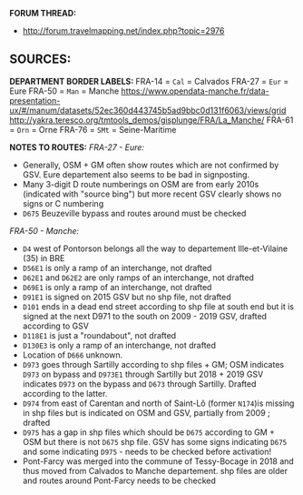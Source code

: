 ﻿**FORUM THREAD:**
- http://forum.travelmapping.net/index.php?topic=2976


**SOURCES:**
- 

**DEPARTMENT BORDER LABELS:**
FRA-14 = `Cal` = Calvados
FRA-27 = `Eur` = Eure
FRA-50 = `Man` = Manche
   https://www.opendata-manche.fr/data-presentation-ux/#/manum/datasets/52ec360d443745b5ad9bbc0d131f6063/views/grid
   http://yakra.teresco.org/tmtools_demos/gisplunge/FRA/La_Manche/
FRA-61 = `Orn` = Orne
FRA-76 = `SMt` = Seine-Maritime


**NOTES TO ROUTES:**
*FRA-27 - Eure:*
- Generally, OSM + GM often show routes which are not confirmed by GSV. Eure departement also seems to be bad in signposting.
- Many 3-digit D route numberings on OSM are from early 2010s (indicated with "source bing") but more recent GSV clearly shows no signs or C numbering
- `D675` Beuzeville bypass and routes around must be checked

*FRA-50 - Manche:*
- `D4` west of Pontorson belongs all the way to departement Ille-et-Vilaine (35) in BRE
- `D56E1` is only a ramp of an interchange, not drafted
- `D62E1` and `D62E2` are only ramps of an interchange, not drafted
- `D69E1` is only a ramp of an interchange, not drafted
- `D91E1` is signed on 2015 GSV but no shp file, not drafted
- `D101` ends in a dead end street according to shp file at south end but it is signed at the next D971 to the south on 2009 - 2019 GSV, drafted according to GSV
- `D118E1` is just a "roundabout", not drafted
- `D130E3` is only a ramp of an interchange, not drafted
- Location of `D666` unknown.
- `D973` goes through Sartilly according to shp files + GM; OSM indicates `D973` on bypass and `D973E1` through Sartilly but 2018 + 2019 GSV indicates `D973` on the bypass and `D673` through Sartilly. Drafted according to the latter.
- `D974` from east of Carentan and north of Saint-Lô (former `N174`)is missing in shp files but is indicated on OSM and GSV, partially from 2009 ; drafted
- `D975` has a gap in shp files which should be `D675` according to GM + OSM but there is not `D675` shp file. GSV has some signs indicating `D675` and some indicating `D975` - needs to be checked before activation!
- Pont-Farcy was merged into the commune of Tessy-Bocage in 2018 and thus moved from Calvados to Manche departement. shp files are older and routes around Pont-Farcy needs to be checked